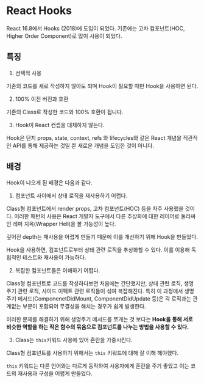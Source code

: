 # React Hooks

React 16.8에서 Hooks (2018)에 도입이 되었다.
기존에는 고차 컴포넌트(HOC, Higher Order Component)로 많이 사용이 되었다.

## 특징

1. 선택적 사용

기존의 코드를 새로 작성하지 않아도 되며 Hook이 필요할 때만 Hook을 사용하면 된다.

2. 100% 이전 버전과 호환

기존의 Class로 작성한 코드와 100% 호환이 됩니다.

3. Hook이 React 컨셉을 대체하지 않는다.

Hook은 단지 props, state, context, refs 와 lifecycles와 같은 React 개념을 직관적인 API를 통해 제공하는 것일 뿐 새로운 개념을 도입한 것이 아니다.

## 배경

Hook이 나오게 된 배경은 다음과 같다.

1. 컴포넌트 사이에서 상태 로직을 재사용하기 어렵다.

Class형 컴포넌트에서 render props, 고차 컴포넌트(HOC) 등을 자주 사용했을 것이다. 이러한 패턴의 사용은 React 개발자 도구에서 다른 추상화에 대한 레이어로 둘러싸인 레퍼 지옥(Wrapper Hell)을 볼 가능성이 높다.

깊어진 depth는 재사용을 어렵게 만들기 때문에 이를 개선하기 위해 Hook을 만들었다.

Hook을 사용하면, 컴포넌트로부터 상태 관련 로직을 추상화할 수 있다. 이를 이용해 독립적인 테스트와 재사용이 가능하다.

2. 복잡한 컴포넌트들은 이해하기 어렵다.

Class형 컴포넌트로 코드를 작성하다보면 처음에는 간단했지만, 상태 관련 로직, 생명주기 관련 로직, 사이드 이펙트 관련 로직들이 섞여 복잡해진다. 특히 이 과정에서 생명주기 메서드(ComponenetDidMount, ComponentDidUpdate 등)은 각 로직과는 관계없는 부분이 포함되어 무결성을 해치는 경우가 쉽게 발생한다.

이러한 문제를 해결하기 위해 생명주기 메서드를 쪼개는 것 보다는 **Hook을 통해 서로 비슷한 역할을 하는 작은 함수의 묶음으로 컴포넌트를 나누는 방법을 사용할 수 있다.**

3. Class는 `this`키워드 사용에 있어 혼란을 가중시킨다.

Class형 컴포넌트를 사용하기 위해서는 `this` 키워드에 대해 잘 이해 해야했다.

`this` 키워드는 다른 언어와는 다르게 동작하여 사용자에게 혼란을 주기 좋았고 이는 코드의 재사용과 구성을 어렵게 만들었다.